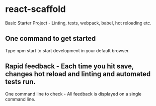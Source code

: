 # react-scaffold
Basic Starter Project - Linting, tests, webpack, babel, hot reloading etc.

## One command to get started 

Type npm start to start development in your default browser.

## Rapid feedback - Each time you hit save, changes hot reload and linting and automated tests run.

One command line to check - All feedback is displayed on a single command line.
